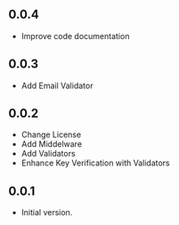 ## 0.0.4
- Improve code documentation

## 0.0.3
- Add Email Validator
## 0.0.2
- Change License
- Add Middelware
- Add Validators
- Enhance Key Verification with Validators

## 0.0.1
- Initial version.

